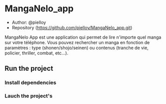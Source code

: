 # MangaNelo_app

* Author: @pielloy
* Repository (https://github.com/pielloy/MangaNelo_app.git)

MangaNelo App est une application qui permet de lire n'importe quel manga sur votre téléphone. Vous pouvez rechercher un manga en fonction de paramètres : type (shonen/shojo/seinen) ou contenus (tranche de vie, policier, thriller, combat, etc...).

## Run the project

### Install dependencies


### Lauch the project's

